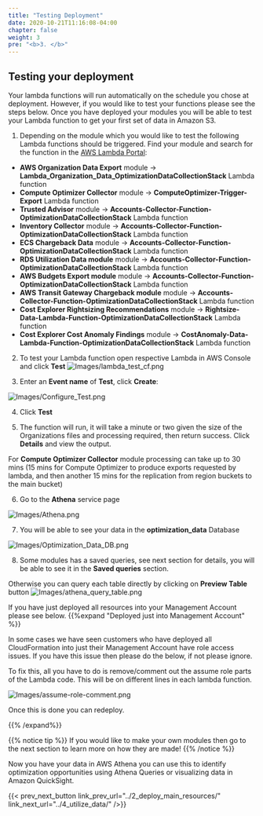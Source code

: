 ```yaml
---
title: "Testing Deployment"
date: 2020-10-21T11:16:08-04:00
chapter: false
weight: 3
pre: "<b>3. </b>"
---
```


## Testing your deployment 

Your lambda functions will run automatically on the schedule you chose at deployment. However, if you would like to test your functions please see the steps below. 
Once you have deployed your modules you will be able to test your Lambda function to get your first set of data in Amazon S3. 

1. Depending on the module which you would like to test the following Lambda functions should be triggered. Find your module and search for the function in the [AWS Lambda Portal](console.aws.amazon.com/lambda/home):
- **AWS Organization Data Export** module -> **Lambda_Organization_Data_OptimizationDataCollectionStack** Lambda function
- **Compute Optimizer Collector** module -> **ComputeOptimizer-Trigger-Export** Lambda function
- **Trusted Advisor** module -> **Accounts-Collector-Function-OptimizationDataCollectionStack** Lambda function
- **Inventory Collector** module -> **Accounts-Collector-Function-OptimizationDataCollectionStack** Lambda function
- **ECS Chargeback Data** module -> **Accounts-Collector-Function-OptimizationDataCollectionStack** Lambda function
- **RDS Utilization Data module** module -> **Accounts-Collector-Function-OptimizationDataCollectionStack** Lambda function
- **AWS Budgets Export module** module -> **Accounts-Collector-Function-OptimizationDataCollectionStack** Lambda function
- **AWS Transit Gateway Chargeback module** module -> **Accounts-Collector-Function-OptimizationDataCollectionStack** Lambda function
- **Cost Explorer Rightsizing Recommendations** module -> **Rightsize-Data-Lambda-Function-OptimizationDataCollectionStack** Lambda function
- **Cost Explorer Cost Anomaly Findings** module -> **CostAnomaly-Data-Lambda-Function-OptimizationDataCollectionStack** Lambda function


2. To test your Lambda function open respective Lambda in AWS Console and click **Test**
![Images/lambda_test_cf.png](/Cost/300_Optimization_Data_Collection/Images/lambda_test_cf.png) 

3. Enter an **Event name** of **Test**, click **Create**:

![Images/Configure_Test.png](/Cost/300_Organization_Data_CUR_Connection/Images/Configure_Test.png)

4.	Click **Test**

5. The function will run, it will take a minute or two given the size of the Organizations files and processing required, then return success. Click **Details** and view the output. 

For **Compute Optimizer Collector** module processing can take up to 30 mins (15 mins for Compute Optimizer to produce exports requested by lambda, and then another 15 mins for the replication from region buckets to the main bucket)

6. Go to the **Athena** service page

![Images/Athena.png](/Cost/300_Organization_Data_CUR_Connection/Images/Athena.png)

7. You will be able to see your data in the **optimization_data** Database

![Images/Optimization_Data_DB.png](/Cost/300_Optimization_Data_Collection/Images/Optimization_Data_DB.png)

8. Some modules has a saved queries, see next section for details, you will be able to see it in the **Saved queries** section. 

Otherwise you can query each table directly by clicking on **Preview Table** button
![Images/athena_query_table.png](/Cost/300_Optimization_Data_Collection/Images/athena_query_table.png)




If you have just deployed all resources into your Management Account please see below.
{{%expand "Deployed just into Management Account" %}}

In some cases we have seen customers who have deployed all CloudFormation into just their Management Account have role access issues. If you have this issue then please do the below, if not please ignore.

To fix this, all you have to do is remove/comment out the assume role parts of the Lambda code. This will be on different lines in each lambda function. 

![Images/assume-role-comment.png](/Cost/300_Optimization_Data_Collection/Images/assume-role-comment.png)

Once this is done you can redeploy.

{{% /expand%}}



{{% notice tip %}}
If you would like to make your own modules then go to the next section to learn more on how they are made!
{{% /notice %}}


Now you have your data in AWS Athena you can use this to identify optimization opportunities using Athena Queries or visualizing data in Amazon QuickSight.


{{< prev_next_button link_prev_url="../2_deploy_main_resources/" link_next_url="../4_utilize_data/" />}}

